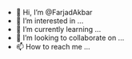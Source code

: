 - 👋 Hi, I’m @FarjadAkbar
- 👀 I’m interested in ...
- 🌱 I’m currently learning ...
- 💞️ I’m looking to collaborate on ...
- 📫 How to reach me ...

<!---
FarjadAkbar/FarjadAkbar is a ✨ special ✨ repository because its `README.md` (this file) appears on your GitHub profile.
You can click the Preview link to take a look at your changes.
--->
